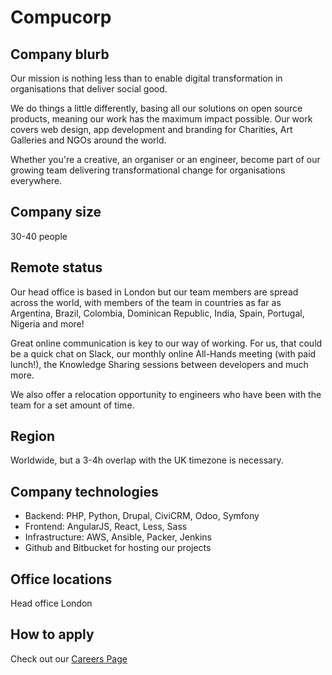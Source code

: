 # Compucorp 

## Company blurb

Our mission is nothing less than to enable digital transformation in organisations that deliver social good. 

We do things a little differently, basing all our solutions on open source products, meaning our work has the maximum impact possible. Our work covers web design, app development and branding for Charities, Art Galleries and NGOs around the world. 

Whether you're a creative, an organiser or an engineer, become part of our growing team delivering transformational change for organisations everywhere.

## Company size

30-40 people

## Remote status

Our head office is based in London but our team members are spread across the world, with members of the team  in countries as far as Argentina, Brazil, Colombia, Dominican Republic, India, Spain, Portugal, Nigeria and more! 

Great online communication is key to our way of working. For us, that could be a quick chat on Slack, our monthly online All-Hands meeting (with paid lunch!), the Knowledge Sharing sessions between developers and much more.

We also offer a relocation opportunity to engineers who have been with the team for a set amount of time.

## Region

Worldwide, but a 3-4h overlap with the UK timezone is necessary.

## Company technologies

- Backend: PHP, Python, Drupal, CiviCRM, Odoo, Symfony
- Frontend: AngularJS, React, Less, Sass
- Infrastructure: AWS, Ansible, Packer, Jenkins
- Github and Bitbucket for hosting our projects

## Office locations

Head office London

## How to apply

Check out our [Careers Page](https://www.compucorp.co.uk/jobs) 
